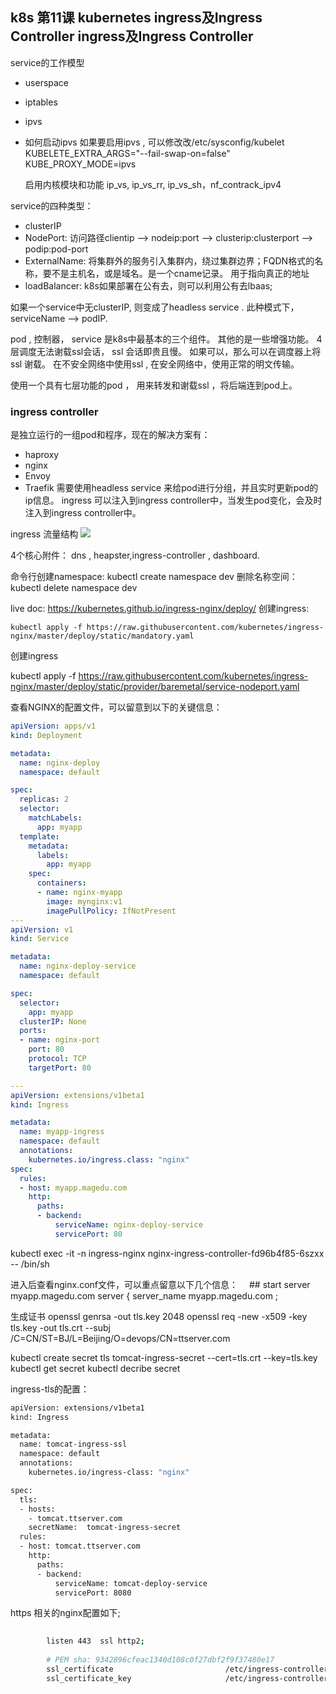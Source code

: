 ## k8s 第11课 kubernetes ingress及Ingress Controller ingress及Ingress Controller

service的工作模型
- userspace
- iptables
- ipvs

- 如何启动ipvs
    如果要启用ipvs , 可以修改改/etc/sysconfig/kubelet
    KUBELETE_EXTRA_ARGS="--fail-swap-on=false"
    KUBE_PROXY_MODE=ipvs

    启用内核模块和功能
    ip_vs, ip_vs_rr, ip_vs_sh，nf_contrack_ipv4

service的四种类型：
- clusterIP
- NodePort: 访问路径clientip --> nodeip:port --> clusterip:clusterport --> podip:pod-port
- ExternalName: 将集群外的服务引入集群内，绕过集群边界；FQDN格式的名称，要不是主机名，或是域名。是一个cname记录。 用于指向真正的地址
- loadBalancer: k8s如果部署在公有去，则可以利用公有去lbaas;

如果一个service中无clusterIP, 则变成了headless service . 此种模式下， serviceName --> podIP. 

pod , 控制器， service 是k8s中最基本的三个组件。 其他的是一些增强功能。 
4层调度无法谢载ssl会话， ssl 会话即贵且慢。 如果可以，那么可以在调度器上将ssl 谢载。 在不安全网络中使用ssl , 在安全网络中，使用正常的明文传输。 

使用一个具有七层功能的pod ， 用来转发和谢载ssl ，将后端连到pod上。 

### ingress controller
是独立运行的一组pod和程序，现在的解决方案有： 
- haproxy
- nginx
- Envoy
- Traefik
需要使用headless service 来给pod进行分组，并且实时更新pod的ip信息。 
ingress 可以注入到ingress controller中，当发生pod变化，会及时注入到ingress controller中。

ingress 流量结构
![](./ingress-controller.png)

4个核心附件： dns , heapster,ingress-controller , dashboard.


命令行创建namespace: kubectl create namespace dev
删除名称空间： kubectl delete namespace dev



live doc: https://kubernetes.github.io/ingress-nginx/deploy/
创建ingress: 

`kubectl apply -f https://raw.githubusercontent.com/kubernetes/ingress-nginx/master/deploy/static/mandatory.yaml`

创建ingress

kubectl apply -f https://raw.githubusercontent.com/kubernetes/ingress-nginx/master/deploy/static/provider/baremetal/service-nodeport.yaml


查看NGINX的配置文件，可以留意到以下的关键信息：
~~~ yml
apiVersion: apps/v1
kind: Deployment

metadata: 
  name: nginx-deploy
  namespace: default

spec:
  replicas: 2
  selector:
    matchLabels:
      app: myapp
  template:
    metadata:
      labels:
        app: myapp
    spec:
      containers:
      - name: nginx-myapp
        image: mynginx:v1
        imagePullPolicy: IfNotPresent
--- 
apiVersion: v1
kind: Service

metadata:
  name: nginx-deploy-service
  namespace: default

spec:
  selector:
    app: myapp
  clusterIP: None
  ports:
  - name: nginx-port
    port: 80
    protocol: TCP
    targetPort: 80

---
apiVersion: extensions/v1beta1
kind: Ingress

metadata:
  name: myapp-ingress
  namespace: default
  annotations: 
    kubernetes.io/ingress.class: "nginx"
spec:
  rules:
  - host: myapp.magedu.com
    http:
      paths:
      - backend:
          serviceName: nginx-deploy-service
          servicePort: 80

~~~


 kubectl exec -it  -n ingress-nginx nginx-ingress-controller-fd96b4f85-6szxx -- /bin/sh
 
进入后查看nginx.conf文件，可以重点留意以下几个信息：　
	## start server myapp.magedu.com
	server {
		server_name myapp.magedu.com ;


生成证书
openssl genrsa -out tls.key 2048
openssl req -new -x509 -key tls.key -out tls.crt --subj /C=CN/ST=BJ/L=Beijing/O=devops/CN=ttserver.com


kubectl create secret tls tomcat-ingress-secret --cert=tls.crt --key=tls.key
kubectl get secret
kubectl decribe secret

ingress-tls的配置：
~~~ bash 
apiVersion: extensions/v1beta1
kind: Ingress

metadata:
  name: tomcat-ingress-ssl
  namespace: default
  annotations: 
    kubernetes.io/ingress-class: "nginx"

spec:
  tls:
  - hosts:
    - tomcat.ttserver.com
    secretName:  tomcat-ingress-secret
  rules:
  - host: tomcat.ttserver.com
    http:
      paths:
      - backend:
          serviceName: tomcat-deploy-service
          servicePort: 8080


~~~

https 相关的nginx配置如下;
~~~ bash
	
		listen 443  ssl http2;
		
		# PEM sha: 9342896cfeac1340d108c0f27dbf2f9f37480e17
		ssl_certificate                         /etc/ingress-controller/ssl/default-fake-certificate.pem;
		ssl_certificate_key                     /etc/ingress-controller/ssl/default-fake-certificate.pem;

~~~

